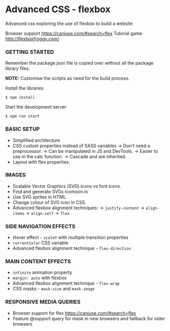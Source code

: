# Advanced CSS - flexbox
Advanced css exploring the use of flexbox to build a website

Browser support https://caniuse.com/#search=flex
Tutorial game http://flexboxfroggy.com/

### GETTING STARTED
Remember the package.json file is copied over without all the package library files.

**NOTE:** Customise the scripts as need for the build process.

Install the libraries
```
$ npm install
```

Start the development server
```
$ npm run start
```

### BASIC SETUP
* Simplified architecture
* CSS custom properties instead of SASS variables
  -> Don't need a preprocessor.
  -> Can be manipulated in JS and DevTools.
  -> Easier to use in the calc function.
  -> Cascade and are inherited.
* Layout with flex properties.

### IMAGES
* Scalable Vector Graphics (SVG) icons vs font icons.
* Find and generate SVGs icomoon.io
* Use SVG sprites in HTML.
* Change colour of SVG icon in CSS.
* Advanced flexbox alignment techniques:
  -> `justify-content`
  -> `align-items`
  -> `align-self`
  -> `flex`

### SIDE NAVIGATION EFFECTS
* Hover effect - `scaleY` with multiple transition properties
* `currentColor` CSS variable
* Advanced flexbox alignment technique - `flex-direction`

### MAIN CONTENT EFFECTS
* `infinite` animation property
* `margin: auto` with flexbox
* Advanced flexbox alignment technique - `flex-wrap`
* CSS masks - `mask-size` and `mask-image`

### RESPONSIVE MEDIA QUERIES
* Browser support for flex https://caniuse.com/#search=flex
* Feature @support query for mask in new browsers and fallback for older browsers

